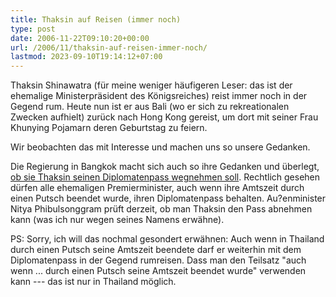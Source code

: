 ```yaml
---
title: Thaksin auf Reisen (immer noch)
type: post
date: 2006-11-22T09:10:20+00:00
url: /2006/11/thaksin-auf-reisen-immer-noch/
lastmod: 2023-09-10T19:14:12+07:00
---
```

Thaksin Shinawatra (für meine weniger häufigeren Leser: das ist der ehemalige Ministerpräsident des Königsreiches) reist immer noch in der Gegend rum. Heute nun ist er aus Bali (wo er sich zu rekreationalen Zwecken aufhielt) zurück nach Hong Kong gereist, um dort mit seiner Frau Khunying Pojamarn deren Geburtstag zu feiern.

Wir beobachten das mit Interesse und machen uns so unsere Gedanken.

Die Regierung in Bangkok macht sich auch so ihre Gedanken und überlegt, [ob sie Thaksin seinen Diplomatenpass wegnehmen soll][1]. Rechtlich gesehen dürfen alle ehemaligen Premierminister, auch wenn ihre Amtszeit durch einen Putsch beendet wurde, ihren Diplomatenpass behalten. Au?enminister Nitya Phibulsonggram prüft derzeit, ob man Thaksin den Pass abnehmen kann (was ich nur wegen seines Namens erwähne).

PS: Sorry, ich will das nochmal gesondert erwähnen: Auch wenn in Thailand durch einen Putsch seine Amtszeit beendete darf er weiterhin mit dem Diplomatenpass in der Gegend rumreisen. Dass man den Teilsatz "auch wenn ... durch einen Putsch seine Amtszeit beendet wurde" verwenden kann --- das ist nur in Thailand möglich.

 [1]: http://www.nationmultimedia.com/2006/11/14/headlines/headlines_30018950.php
